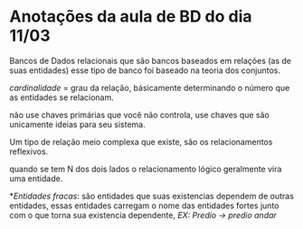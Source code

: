 # Anotações da aula de BD do dia 11/03

Bancos de Dados relacionais que são bancos baseados em relações (as de suas entidades) esse tipo de banco foi baseado na teoria dos conjuntos.

_cardinalidade_ = grau da relação, básicamente determinando o número que as entidades se relacionam.

não use chaves primárias que você não controla, use chaves que são unicamente ideias para seu sistema.

Um tipo de relação meio complexa que existe, são os relacionamentos reflexivos.

quando se tem N dos dois lados o relacionamento lógico geralmente vira uma entidade.

**Entidades fracas*: são entidades que suas existencias dependem de outras entidades, essas entidades carregam o nome das entidades fortes junto com o que torna sua existencia dependente, _EX: Predio -> predio andar_